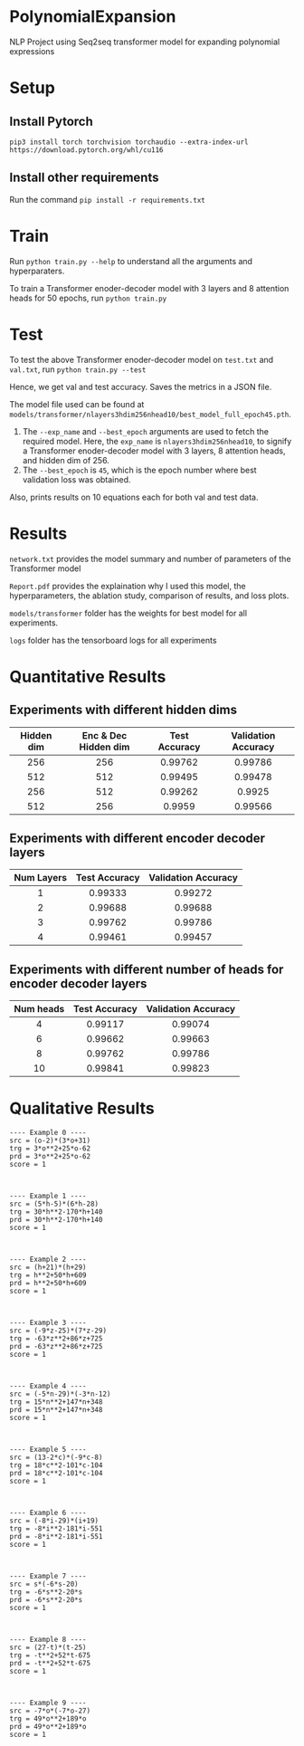 # PolynomialExpansion
NLP Project using Seq2seq transformer model for expanding polynomial expressions

# Setup

## Install Pytorch

```pip3 install torch torchvision torchaudio --extra-index-url https://download.pytorch.org/whl/cu116```

## Install other requirements
Run the command `pip install -r requirements.txt`

# Train

Run `python train.py --help` to understand all the arguments and hyperparaters.

To train a Transformer enoder-decoder model with 3 layers and 8 attention heads for 50 epochs, run `python train.py` 

# Test

To test the above Transformer enoder-decoder model on `test.txt` and `val.txt`, run `python train.py --test`

Hence, we get val and test accuracy. Saves the metrics in a JSON file.

The model file used can be found at `models/transformer/nlayers3hdim256nhead10/best_model_full_epoch45.pth`. 
1. The `--exp_name` and `--best_epoch` arguments are used to fetch the required model. Here, the `exp_name` is `nlayers3hdim256nhead10`, to signify a Transformer enoder-decoder model with 3 layers, 8 attention heads, and hidden dim of 256. 
2. The `--best_epoch` is `45`, which is the epoch number where best validation loss was obtained. 

Also, prints results on 10 equations each for both val and test data.

# Results

`network.txt` provides the model summary and number of parameters of the Transformer model

`Report.pdf` provides the explaination why I used this model, the hyperparameters, the ablation study, comparison of results, and loss plots. 

`models/transformer` folder has the weights for best model for all experiments.

`logs` folder has the tensorboard logs for all experiments 

# Quantitative Results

## Experiments with different hidden dims


|Hidden dim| Enc & Dec Hidden dim | Test Accuracy| Validation Accuracy|
|:--------:|:--------------------:|:------------:|:------------------:|
|256 |  256| 0.99762 | 0.99786| 
|512 | 512 | 0.99495 | 0.99478|
|256 | 512 | 0.99262 | 0.9925|
|512 | 256 | 0.9959  | 0.99566|

## Experiments with different encoder decoder layers

|Num Layers | Test Accuracy| Validation Accuracy|
|:--------:|:--------------------:|:------------:|
|1 | 0.99333 | 0.99272|    
|2 | 0.99688 | 0.99688|
|3 | 0.99762 | 0.99786|
|4 | 0.99461 | 0.99457|
    
## Experiments with different number of heads for encoder decoder layers

|Num heads | Test Accuracy| Validation Accuracy|
|:--------:|:--------------------:|:------------:|
|4 | 0.99117 | 0.99074|
|6 | 0.99662 | 0.99663|
|8 | 0.99762 | 0.99786|  
|10 | 0.99841 | 0.99823|
    

# Qualitative Results
```
---- Example 0 ----
src = (o-2)*(3*o+31)
trg = 3*o**2+25*o-62
prd = 3*o**2+25*o-62
score = 1



---- Example 1 ----
src = (5*h-5)*(6*h-28)
trg = 30*h**2-170*h+140
prd = 30*h**2-170*h+140
score = 1



---- Example 2 ----
src = (h+21)*(h+29)
trg = h**2+50*h+609
prd = h**2+50*h+609
score = 1



---- Example 3 ----
src = (-9*z-25)*(7*z-29)
trg = -63*z**2+86*z+725
prd = -63*z**2+86*z+725
score = 1



---- Example 4 ----
src = (-5*n-29)*(-3*n-12)
trg = 15*n**2+147*n+348
prd = 15*n**2+147*n+348
score = 1



---- Example 5 ----
src = (13-2*c)*(-9*c-8)
trg = 18*c**2-101*c-104
prd = 18*c**2-101*c-104
score = 1



---- Example 6 ----
src = (-8*i-29)*(i+19)
trg = -8*i**2-181*i-551
prd = -8*i**2-181*i-551
score = 1



---- Example 7 ----
src = s*(-6*s-20)
trg = -6*s**2-20*s
prd = -6*s**2-20*s
score = 1



---- Example 8 ----
src = (27-t)*(t-25)
trg = -t**2+52*t-675
prd = -t**2+52*t-675
score = 1



---- Example 9 ----
src = -7*o*(-7*o-27)
trg = 49*o**2+189*o
prd = 49*o**2+189*o
score = 1
```